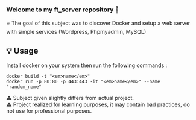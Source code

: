 ### Welcome to my ft_server repository 👋

⭐️ The goal of this subject was to discover Docker and setup a web server with simple services (Wordpress, Phpmyadmin, MySQL)

## 💡 Usage

Install docker on your system then run the following commands :

```
docker build -t "<em>name</em>"
docker run -p 80:80 -p 443:443 -it "<em>name</em>" --name "random_name"
```

⚠️ Subject given slightly differs from actual project.<br>
⚠️ Project realized for learning purposes, it may contain bad practices, do not use for professional purposes.